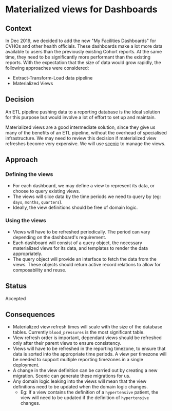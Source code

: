 # Materialized views for Dashboards

## Context
In Dec 2019, we decided to add the new "My Facilities Dashboards" for CVHOs and other health officials.
These dashboards make a lot more data available to users than the previously existing Cohort reports.
At the same time, they need to be significantly more performant than the existing reports.
With the expectation that the size of data would grow rapidly, the following approaches were considered:
* Extract-Transform-Load data pipeline
* Materialized Views

## Decision
An ETL pipeline pushing data to a reporting database is the ideal solution for this purpose but would involve a lot of effort to set up and maintain.

Materialized views are a good intermediate solution, since they give us many of the benefits of an ETL pipeline,
without the overhead of specialised infrastructure. We may need to review this decision if materialized view refreshes become very expensive.
We will use [scenic](https://github.com/scenic-views/scenic) to manage the views.

## Approach
### Defining the views
* For each dashboard, we may define a view to represent its data, or choose to query existing views.
* The views will slice data by the time periods we need to query by (eg: `days`, `months`, `quarters`).
* Ideally, the view definitions should be free of domain logic.
### Using the views
* Views will have to be refreshed periodically. The period can vary depending on the dashboard's requirement.
* Each dashboard will consist of a query object, the necessary materialized views for its data, and templates to render the data appropriately.
* The query object will provide an interface to fetch the data from the views. These objects should return active record relations to allow for composability and reuse.
 
## Status

Accepted

## Consequences

* Materialized view refresh times will scale with the size of the database tables. Currently `blood_pressures` is the most significant table.
* View refresh order is important, dependant views should be refreshed only after their parent views to ensure consistency.
* Views will have to be refreshed in the reporting timezone, to ensure that data is sorted into the appropriate time periods. 
  A view per timezone will be needed to support multiple reporting timezones in a single deployment.
* A change in the view definition can be carried out by creating a new migration. Scenic can generate these migrations for us.
* Any domain logic leaking into the views will mean that the view definitions need to be updated when the domain logic changes.
    * Eg: If a view contains the definition of a `hypertensive` patient, the view will need to be updated if the definition of `hypertensive` changes.
